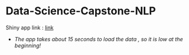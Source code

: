 # Data-Science-Capstone-NLP
Shiny app link : [link](https://yibofan.shinyapps.io/PredictWord/)
- *The app takes about 15 seconds to load the data , so it is low at the beginning!*
